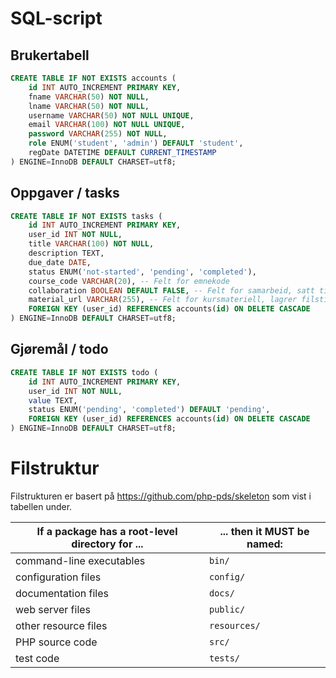 # SQL-script

## Brukertabell
```sql
CREATE TABLE IF NOT EXISTS accounts (
    id INT AUTO_INCREMENT PRIMARY KEY,
    fname VARCHAR(50) NOT NULL,
    lname VARCHAR(50) NOT NULL,
    username VARCHAR(50) NOT NULL UNIQUE,
    email VARCHAR(100) NOT NULL UNIQUE,
    password VARCHAR(255) NOT NULL,
    role ENUM('student', 'admin') DEFAULT 'student',
    regDate DATETIME DEFAULT CURRENT_TIMESTAMP
) ENGINE=InnoDB DEFAULT CHARSET=utf8;
```

## Oppgaver / tasks
```sql
CREATE TABLE IF NOT EXISTS tasks (
    id INT AUTO_INCREMENT PRIMARY KEY,
    user_id INT NOT NULL,
    title VARCHAR(100) NOT NULL,
    description TEXT,
    due_date DATE,
    status ENUM('not-started', 'pending', 'completed'),
    course_code VARCHAR(20), -- Felt for emnekode
    collaboration BOOLEAN DEFAULT FALSE, -- Felt for samarbeid, satt til FALSE som standard
    material_url VARCHAR(255), -- Felt for kursmateriell, lagrer filsti eller URL
    FOREIGN KEY (user_id) REFERENCES accounts(id) ON DELETE CASCADE
) ENGINE=InnoDB DEFAULT CHARSET=utf8;
```

## Gjøremål / todo
```sql
CREATE TABLE IF NOT EXISTS todo (
    id INT AUTO_INCREMENT PRIMARY KEY,
    user_id INT NOT NULL,
    value TEXT,
    status ENUM('pending', 'completed') DEFAULT 'pending',
    FOREIGN KEY (user_id) REFERENCES accounts(id) ON DELETE CASCADE
) ENGINE=InnoDB DEFAULT CHARSET=utf8;
```

# Filstruktur

Filstrukturen er basert på https://github.com/php-pds/skeleton som vist i tabellen under.


| If a package has a root-level directory for ... | ... then it MUST be named: |
| ----------------------------------------------- | -------------------------- |
| command-line executables                        | `bin/`                     |
| configuration files                             | `config/`                  |
| documentation files                             | `docs/`                    |
| web server files                                | `public/`                  |
| other resource files                            | `resources/`               |
| PHP source code                                 | `src/`                     |
| test code                                       | `tests/`                   |
